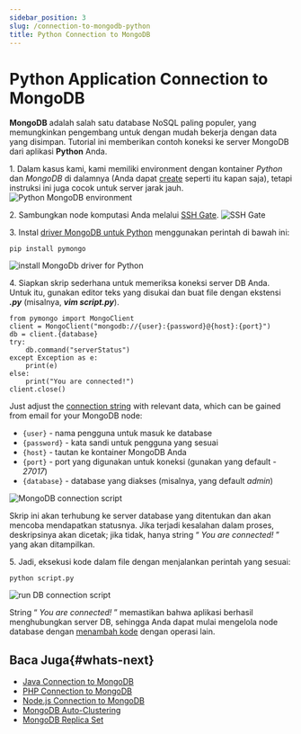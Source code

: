 ```yaml
---
sidebar_position: 3
slug: /connection-to-mongodb-python
title: Python Connection to MongoDB
---
```

# Python Application Connection to MongoDB

**MongoDB** adalah salah satu database NoSQL paling populer, yang memungkinkan pengembang untuk dengan mudah bekerja dengan data yang disimpan. Tutorial ini memberikan contoh koneksi ke server MongoDB dari aplikasi **Python** Anda.

1\. Dalam kasus kami, kami memiliki environment dengan kontainer _Python_ dan _MongoDB_ di dalamnya (Anda dapat [create](<https://www.virtuozzo.com/application-platform-docs/setting-up-environment>) seperti itu kapan saja), tetapi instruksi ini juga cocok untuk server jarak jauh. ![Python MongoDB environment](#)

2\. Sambungkan node komputasi Anda melalui [SSH Gate](<https://docs.dewacloud.com/docs/ssh-gate>). ![SSH Gate](#)

3\. Instal [driver MongoDB untuk Python](<https://github.com/mongodb/mongo-python-driver>) menggunakan perintah di bawah ini:

```
pip install pymongo
```

![install MongoDb driver for Python](#)

4\. Siapkan skrip sederhana untuk memeriksa koneksi server DB Anda. Untuk itu, gunakan editor teks yang disukai dan buat file dengan ekstensi _**.py**_ (misalnya, _**vim script.py**_).

```
from pymongo import MongoClient
client = MongoClient("mongodb://{user}:{password}@{host}:{port}")
db = client.{database}
try:
    db.command("serverStatus")
except Exception as e:
    print(e)
else:
    print("You are connected!")
client.close()
```

Just adjust the [connection string](<https://docs.mongodb.com/manual/reference/connection-string/>) with relevant data, which can be gained from email for your MongoDB node:

  * `{user}` \- nama pengguna untuk masuk ke database
  * `{password}` \- kata sandi untuk pengguna yang sesuai
  * `{host}` \- tautan ke kontainer MongoDB Anda
  * `{port}` \- port yang digunakan untuk koneksi (gunakan yang default - _27017_)
  * `{database}` \- database yang diakses (misalnya, yang default _admin_)

![MongoDB connection script](#)

Skrip ini akan terhubung ke server database yang ditentukan dan akan mencoba mendapatkan statusnya. Jika terjadi kesalahan dalam proses, deskripsinya akan dicetak; jika tidak, hanya string “ _You are connected!_ ” yang akan ditampilkan.

5\. Jadi, eksekusi kode dalam file dengan menjalankan perintah yang sesuai:

```
python script.py
```

![run DB connection script](#)

String “ _You are connected!_ ” memastikan bahwa aplikasi berhasil menghubungkan server DB, sehingga Anda dapat mulai mengelola node database dengan [menambah kode](<http://api.mongodb.com/python/current/api/pymongo/>) dengan operasi lain.

## Baca Juga{#whats-next}

  * [Java Connection to MongoDB](<https://docs.dewacloud.com/docs/connection-to-mongodb/>)
  * [PHP Connection to MongoDB](<https://docs.dewacloud.com/docs/connection-to-mongodb-for-php/>)
  * [Node.js Connection to MongoDB](<https://docs.dewacloud.com/docs/connection-to-mongodb-nodejs/>)
  * [MongoDB Auto-Clustering](<https://docs.dewacloud.com/docs/mongodb-auto-clustering/>)
  * [MongoDB Replica Set](<https://docs.dewacloud.com/docs/mongodb-replica-set/>)